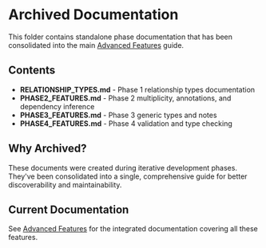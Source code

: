 # Archived Documentation

This folder contains standalone phase documentation that has been consolidated into the main [Advanced Features](../advanced-features.md) guide.

## Contents

- **RELATIONSHIP_TYPES.md** - Phase 1 relationship types documentation
- **PHASE2_FEATURES.md** - Phase 2 multiplicity, annotations, and dependency inference
- **PHASE3_FEATURES.md** - Phase 3 generic types and notes
- **PHASE4_FEATURES.md** - Phase 4 validation and type checking

## Why Archived?

These documents were created during iterative development phases. They've been consolidated into a single, comprehensive guide for better discoverability and maintainability.

## Current Documentation

See [Advanced Features](../advanced-features.md) for the integrated documentation covering all these features.
